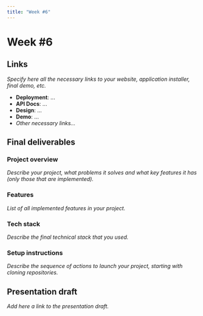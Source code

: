 ```yaml
---
title: "Week #6"
---
```


# **Week #6**

## Links

*Specify here all the necessary links to your website, application installer, final demo, etc.*

- **Deployment**: ...
- **API Docs**: ...
- **Design**: ...
- **Demo**: ...
- *Other necessary links...*

## Final deliverables

### Project overview

*Describe your project, what problems it solves and what key features it has (only those that are implemented).*

### Features

*List of all implemented features in your project.*

### Tech stack

*Describe the final technical stack that you used.*

### Setup instructions

*Describe the sequence of actions to launch your project, starting with cloning repositories.*

## Presentation draft

*Add here a link to the presentation draft.*
